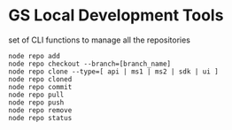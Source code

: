 # GS Local Development Tools

set of CLI functions to manage all the repositories

```
node repo add
node repo checkout --branch=[branch_name]
node repo clone --type=[ api | ms1 | ms2 | sdk | ui ]
node repo cloned
node repo commit
node repo pull
node repo push
node repo remove
node repo status
```
